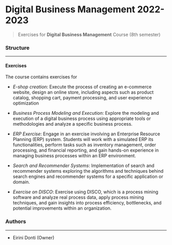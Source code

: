 # Digital Business Management 2022-2023
> Exercises for **Digital Business Management** Course (8th semester)

### Structure
---
#### Exercises

The course contains exercises for
- _E-shop creation_: Execute the process of creating an e-commerce website, design an online store, including aspects such as product catalog, shopping cart, payment processing, and user experience optimization 

- _Business Process Modeling and Execution_: Explore the modeling and execution of a digital business process using appropriate tools or methodologies and analyze a specific business process.

- _ERP Exercise_: Engage in an exercise involving an Enterprise Resource Planning (ERP) system. Students will work with a simulated ERP its functionalities, perform tasks such as inventory management, order processing, and financial reporting, and gain hands-on experience in managing business processes within an ERP environment.

- _Search and Recommender Systems_: Implementation of search and recommender systems exploring the algorithms and techniques behind search engines and recommender systems for a specific application or domain.

- _Exercise on DISCO_: Exercise using DISCO, which is a process mining software and analyze real process data, apply process mining techniques, and gain insights into process efficiency, bottlenecks, and potential improvements within an organization.

### Authors
---

- Eirini Donti (Owner)

<!-- ### License
--- -->


